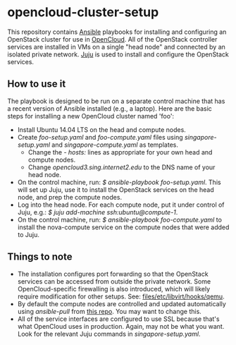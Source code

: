 # opencloud-cluster-setup
This repository contains [Ansible](http://docs.ansible.com) playbooks for installing and configuring an OpenStack cluster 
for use in [OpenCloud](http://guide.opencloud.us).  All of the OpenStack controller services are installed in VMs on a 
single "head node" and connected by an isolated private network. [Juju](http://www.ubuntu.com/cloud/tools/juju) is used 
to install and configure the OpenStack services.

## How to use it

The playbook is designed to be run on a separate control machine that has a recent version of Ansible installed (e.g., a laptop).
Here are the basic steps for installing a new OpenCloud cluster named 'foo':

* Install Ubuntu 14.04 LTS on the head and compute nodes.
* Create *foo-setup.yaml* and *foo-compute.yaml* files using *singapore-setup.yaml* and *singapore-compute.yaml* as templates.  
  * Change the *- hosts:* lines as appropriate for your own head and compute nodes.  
  * Change *opencloud3.sing.internet2.edu* to the DNS name of your head node.
* On the control machine, run: *$ ansible-playbook foo-setup.yaml*.  This will set up Juju, use it to install the OpenStack services on the head node, and prep the compute nodes.
* Log into the head node.  For each compute node, put it under control of Juju, e.g.: *$ juju add-machine ssh:ubuntu@compute-1*.
* On the control machine, run: *$ ansible-playbook foo-compute.yaml* to install the nova-compute service on the compute nodes that were added to Juju.

## Things to note

* The installation configures port forwarding so that the OpenStack services can be accessed from outside the private network. Some OpenCloud-specific firewalling is also introduced, which will likely require modification for other setups.  See: [files/etc/libvirt/hooks/qemu](https://github.com/andybavier/opencloud-cluster-setup/blob/master/files/etc/libvirt/hooks/qemu).
* By default the compute nodes are controlled and updated automatically using *ansible-pull* from [this repo](https://github.com/andybavier/opencloud-nova-compute-ansible).  You may want to change this.
* All of the service interfaces are configured to use SSL because that's what OpenCloud uses in production.  Again, may not be what you want.  Look for the relevant Juju commands in *singapore-setup.yaml*.

